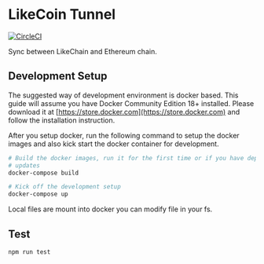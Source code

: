 # LikeCoin Tunnel

[![CircleCI](https://circleci.com/gh/likecoin/likecoin-tunnel.svg?style=svg)](https://circleci.com/gh/likecoin/likecoin-tunnel)

Sync between LikeChain and Ethereum chain.

## Development Setup

The suggested way of development environment is docker based. This guide will
assume you have Docker Community Edition 18+ installed. Please download it at
[https://store.docker.com](https://store.docker.com) and follow the
installation instruction.

After you setup docker, run the following command to setup the docker images
 and also kick start the docker container for development.

``` bash
# Build the docker images, run it for the first time or if you have dependency
# updates
docker-compose build

# Kick off the development setup
docker-compose up
```

Local files are mount into docker you can modify file in your fs.

## Test

``` bash
npm run test
```
